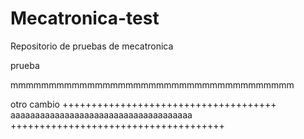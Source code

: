 # Mecatronica-test
Repositorio de pruebas de mecatronica

prueba

mmmmmmmmmmmmmmmmmmmmmmmmmmmmmmmmmmmmm

otro cambio
+++++++++++++++++++++++++++++++++++++
aaaaaaaaaaaaaaaaaaaaaaaaaaaaaaaaaaaaa
+++++++++++++++++++++++++++++++++++++